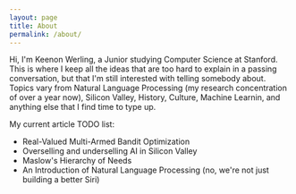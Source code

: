 ```yaml
---
layout: page
title: About
permalink: /about/
---
```


Hi, I'm Keenon Werling, a Junior studying Computer Science at Stanford. This is where I keep all the ideas that are too hard to explain in a passing conversation, but that I'm still interested with telling somebody about. Topics vary from Natural Language Processing (my research concentration of over a year now), Silicon Valley, History, Culture, Machine Learnin, and anything else that I find time to type up.

My current article TODO list:

* Real-Valued Multi-Armed Bandit Optimization
* Overselling and underselling AI in Silicon Valley
* Maslow's Hierarchy of Needs
* An Introduction of Natural Language Processing (no, we're not just building a better Siri)